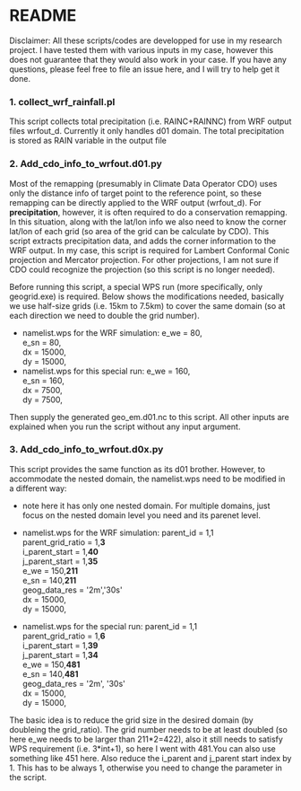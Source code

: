 # README
Disclaimer: All these scripts/codes are developped for use in my research project. I have tested them with various inputs in my case, however this does not guarantee that they would also work in your case. If you have any questions, please feel free to file an issue here, and I will try to help get it done.

### 1. collect_wrf_rainfall.pl
 This script collects total precipitation (i.e. RAINC+RAINNC) from WRF output files wrfout_d. Currently it only handles d01 domain.
 The total precipitation is stored as RAIN variable in the output file


### 2. Add_cdo_info_to_wrfout.d01.py

Most of the remapping (presumably in Climate Data Operator CDO) uses only the distance info of target point to the reference point, so these remapping can be directly applied to the WRF output (wrfout_d). For __precipitation__, however, it is often required to do a conservation remapping. In this situation, along with the lat/lon info we also need to know the corner lat/lon of each grid (so area of the grid can be calculate by CDO). This script extracts precipitation data, and adds the corner information to the WRF output. In my case, this script is required for Lambert Conformal Conic projection and Mercator projection. For other projections, I am not sure if CDO could recognize the projection (so this script is no longer needed).

Before running this script, a special WPS run (more specifically, only geogrid.exe) is required. Below shows the modifications needed, basically we use half-size grids (i.e. 15km to 7.5km) to cover the same domain (so at each direction we need to double the grid number).
- namelist.wps for the WRF simulation:
  e_we          = 80,  
  e_sn          = 80,  
  dx            = 15000,  
  dy            = 15000,  
- namelist.wps for this special run:
  e_we          = 160,  
  e_sn          = 160,  
  dx            = 7500,  
  dy            = 7500,  

Then supply the generated geo_em.d01.nc to this script. All other inputs are explained when you run the script without any input argument.

### 3. Add_cdo_info_to_wrfout.d0x.py
This script provides the same function as its d01 brother. However, to accommodate the nested domain, the namelist.wps need to be modified in a different way:

- note here it has only one nested domain. For multiple domains, just focus on the nested domain level you need and its parenet level.
- namelist.wps for the WRF simulation:
  parent_id         = 1,1  
  parent_grid_ratio = 1,__3__  
  i_parent_start    = 1,__40__  
  j_parent_start    = 1,__35__  
  e_we              = 150,__211__  
  e_sn              = 140,__211__  
  geog_data_res     = '2m','30s'  
  dx                = 15000,  
  dy                = 15000,  

- namelist.wps for the special run:
  parent_id         = 1,1  
  parent_grid_ratio = 1,__6__  
  i_parent_start    = 1,__39__  
  j_parent_start    = 1,__34__  
  e_we              = 150,__481__  
  e_sn              = 140,__481__  
  geog_data_res     = '2m', '30s'  
  dx                = 15000,  
  dy                = 15000,  

The basic idea is to reduce the grid size in the desired domain (by doubleing the grid_ratio). The grid number needs to be at least doubled (so here e_we needs to be larger than 211\*2=422), also it still needs to satisfy WPS requirement (i.e. 3\*int+1), so here I went with 481.You can also use something like 451 here. Also reduce the i_parent and j_parent start index by 1. This has to be always 1, otherwise you need to change the parameter in the script.
